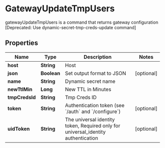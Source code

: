

# GatewayUpdateTmpUsers

gatewayUpdateTmpUsers is a command that returns gateway configuration [Deprecated: Use dynamic-secret-tmp-creds-update command]

## Properties

| Name | Type | Description | Notes |
|------------ | ------------- | ------------- | -------------|
|**host** | **String** | Host |  |
|**json** | **Boolean** | Set output format to JSON |  [optional] |
|**name** | **String** | Dynamic secret name |  |
|**newTtlMin** | **Long** | New TTL in Minutes |  |
|**tmpCredsId** | **String** | Tmp Creds ID |  |
|**token** | **String** | Authentication token (see &#x60;/auth&#x60; and &#x60;/configure&#x60;) |  [optional] |
|**uidToken** | **String** | The universal identity token, Required only for universal_identity authentication |  [optional] |



